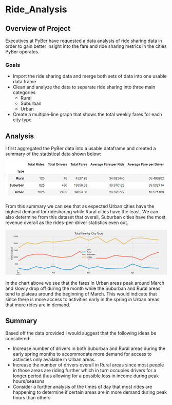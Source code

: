 # Ride_Analysis

## Overview of Project
Executives at PyBer have requested a data analysis of ride sharing data in order to gain better insight into the fare and ride sharing metrics in the cities PyBer operates.

### Goals
- Import the ride sharing data and merge both sets of data into one usable data frame
- Clean and analyze the data to separate ride sharing into three main categories
    - Rural
    - Suburban
    - Urban
- Create a multiple-line graph that shows the total weekly fares for each city type

## Analysis

I first aggregated the PyBer data into a usable dataframe and created a summary of the statistical data shown below:

![List](analysis/List.png)

From this summary we can see that as expected Urban cities have the highest demand for ridesharing while Rural cities have the least. We can also determine from this dataset that overall, Suburban cities have the most revenue overall as the rides-per-driver statistics even out.

![Fare](analysis/Pyber_fare_summary.png)

In the chart above we see that the fares in Urban areas peak around March and slowly drop off during the month while the Suburban and Rural areas tend to plateau around the beginning of March. This would indicate that since there is more access to activities early in the spring in Urban areas that more rides are in demand.

## Summary
Based off the data provided I would suggest that the following ideas be considered:

- Increase number of drivers in both Suburban and Rural areas during the early spring months to accommodate more demand for access to activities only available in Urban areas.
- Increase the number of drivers overall in Rural areas since most people in those areas are riding further which in turn occupies drivers for a longer period thus allowing for a possible loss in income during peak hours/seasons
- Consider a further analysis of the times of day that most rides are happening to determine if certain areas are in more demand during peak hours than others